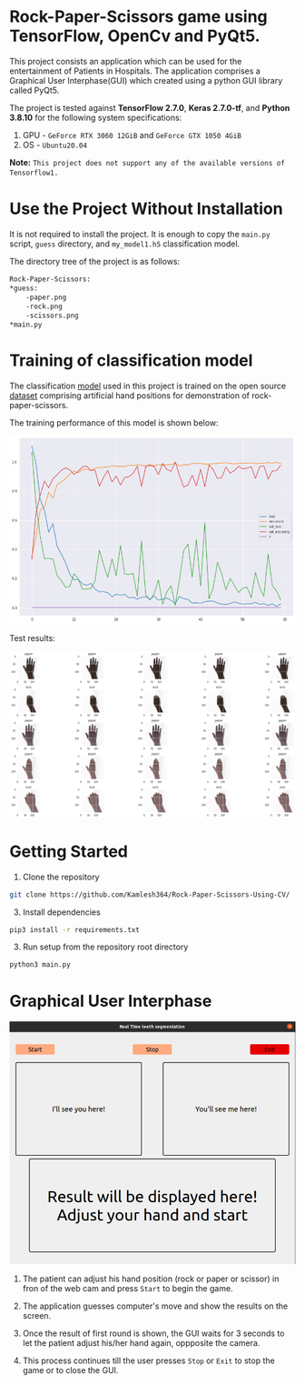 # Rock-Paper-Scissors game using TensorFlow, OpenCv and PyQt5.

This project consists an application which can be used for the entertainment of Patients in Hospitals. The application comprises a Graphical User Interphase(GUI) which created using a python GUI library called PyQt5.


The project is tested against **TensorFlow 2.7.0**, **Keras 2.7.0-tf**, and **Python 3.8.10** for the following system specifications:
1. GPU - `GeForce RTX 3060 12GiB` and `GeForce GTX 1050 4GiB`
3. OS - `Ubuntu20.04`

**Note:** `This project does not support any of the available versions of Tensorflow1.`

# Use the Project Without Installation

It is not required to install the project. It is enough to copy the `main.py` script, `guess` directory, and `my_model1.h5` classification model.

The directory tree of the project is as follows:

```
Rock-Paper-Scissors:
*guess:
    -paper.png
    -rock.png
    -scissors.png
*main.py
```

# Training of classification model

The classification [model](https://github.com/Kamlesh364/Rock-Paper-Scissors-Using-CV/my_model1.h5) used in this project is trained on the open source [dataset](https://laurencemoroney.com/datasets.html#rock-paper-scissors-dataset) comprising artificial hand positions for demonstration of rock-paper-scissors.

The training performance of this model is shown below:

![model_performance](assets/CNN1-performance.png)

Test results:

![Test-samples](assets/tests-results.png)

# Getting Started

1. Clone the repository
```bash
git clone https://github.com/Kamlesh364/Rock-Paper-Scissors-Using-CV/
```
3. Install dependencies
```bash
pip3 install -r requirements.txt
```
3. Run setup from the repository root directory
```bash
python3 main.py
```

# Graphical User Interphase

![GUI](assets/GUI.png)

1. The patient can adjust his hand position (rock or paper or scissor) in fron of the web cam and press `Start` to begin the game.

2. The application guesses computer's move and show the results on the screen. 

3. Once the result of first round is shown, the GUI waits for 3 seconds to let the patient adjust his/her hand again, oppposite the camera.

4. This process continues till the user presses `Stop` or `Exit` to stop the game or to close the GUI.
